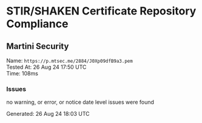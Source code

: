 # STIR/SHAKEN Certificate Repository Compliance

## Martini Security

Name: `https://p.mtsec.me/2884/J0Xp09dfB9a3.pem`\
Tested At: 26 Aug 24 17:50 UTC\
Time: 108ms

### Issues

no warning, or error, or notice date level issues were found

Generated: 26 Aug 24 18:03 UTC